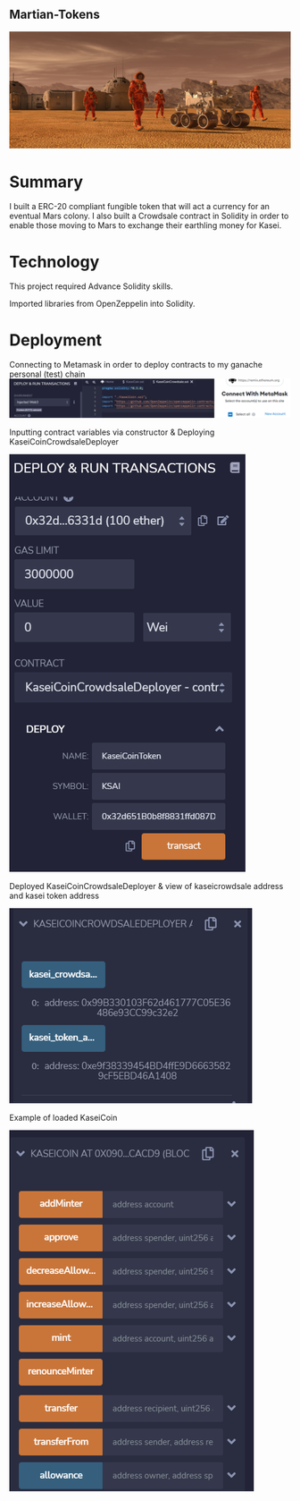 ## Martian-Tokens

![](Images/application-image.png)

# Summary
I built a ERC-20 compliant fungible token that will act a currency for an eventual Mars colony. I also built a Crowdsale contract in Solidity in order to enable those moving to Mars to exchange their earthling money for Kasei.

# Technology
This project required Advance Solidity skills. 

Imported libraries from OpenZeppelin into Solidity. 

# Deployment

Connecting to Metamask in order to deploy contracts to my ganache personal (test) chain
![](Images/connect-to-metamask.png)

Inputting contract variables via constructor & Deploying KaseiCoinCrowdsaleDeployer

![](Images/contract-deployment.png)

Deployed KaseiCoinCrowdsaleDeployer & view of kaseicrowdsale address and kasei token address

![](Images/deployed-contract-2.png)


Example of loaded KaseiCoin

![](Images/deployed-kaseicoin.png)

